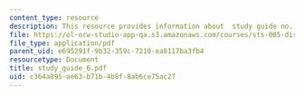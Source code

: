 ```yaml
---
content_type: resource
description: This resource provides information about  study guide no. 6.
file: https://ol-ocw-studio-app-qa.s3.amazonaws.com/courses/sts-005-disease-and-society-in-america-fall-2005/c364a095ae63b71b4b8f8ab6ce75ac27_study_guide_6.pdf
file_type: application/pdf
parent_uid: e695291f-9b32-359c-7210-ea8117ba3fb4
resourcetype: Document
title: study_guide_6.pdf
uid: c364a095-ae63-b71b-4b8f-8ab6ce75ac27
---
```

